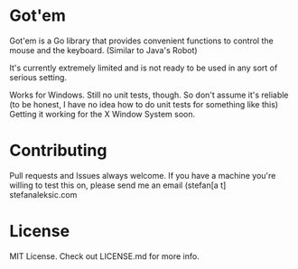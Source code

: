 # Got'em
Got'em is a Go library that provides convenient functions to control the mouse and the keyboard. (Similar to Java's Robot)

It's currently extremely limited and is not ready to be used in any sort of serious setting.

Works for Windows. Still no unit tests, though. So don't assume it's reliable (to be honest, I have no idea how to do unit tests for something like this) Getting it working for the X Window System soon.

# Contributing
Pull requests and Issues always welcome. If you have a machine you're willing to test this on, please send me an email (stefan[a t] stefanaleksic.com

# License
MIT License. Check out LICENSE.md for more info.
